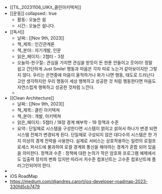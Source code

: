- [[TIL_20231106_UIKit_클린아키텍쳐]]
- [[운동]]
  collapsed:: true
	- 활동:: 오늘은 쉼
	- 시간:: 오늘은 쉽니다.
- [[독서]]
	- 날짜:: [[Nov 9th, 2023]]
	- 책_제목:: 인간관계론
	- 책_분야:: 자기개발, 인문
	- 읽은_페이지:: 2챕터 - 3장
	- 오늘의-한구절:: 관심을 가지면 관심을 받듯이 돈 한푼 안들이고 웃어라! 정말 쉽고 간단하게 Just Smile!  행동과 마음은 각자 따로 노는거 같아보이지만 그렇지 않다. 우리는 은연중에 마음이 울적하거나 화가 나면 행동, 태도로 드러난다고만 생각하지만 우리 행동이 세상 행복하고 성공한 것 처럼 행동한다면 마음도 자연스럽게 행복하고 성공한 것처럼 느낀다.
	-
- [[Clean Architecture]]
	- 날짜:: [[Nov 9th, 2023]]
	- 책_제목:: 클린 아키텍쳐
	- 책_분야:: 개발, 아키텍쳐
	- 읽은_페이지:: 5챕터 / 18장 경계 해부학 - 19 정책과 수준
	- 요약:: 단일체로 시스템을 구성한다면 시스템이 얽히고 섥혀서 하나가 변경 되면 시스템 전체가 변경되게 된다. 단일체로 구성되지 않은 대다수의 시스템은 한 가지 이상의 경계 전략을 사용한다. 실제로 서비스는 상호작용하는 일련의 로컬프로세스 퍼사드에 불과하여 로컬 경계와 통신을 해야하는 경계가 혼합 되어 있음을 의미한다. 
	  정책과 수준 : 정책에 대한 논의가 작은 암호화 프로그램 예제에서도 입출력 장치의 변화 있지만 따라서 저수준 컴포넌트는 고수준 컴포넌트에 플러그인되어야 한다.
-
- iOS RoadMap
- https://medium.com/@andres.carort/ios-developer-roadmap-2023-330fd5cb7479